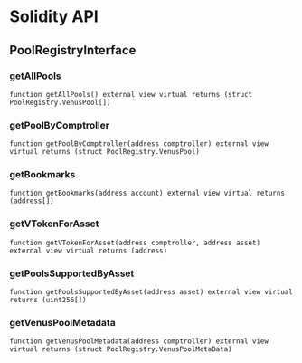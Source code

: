 # Solidity API

## PoolRegistryInterface

### getAllPools

```solidity
function getAllPools() external view virtual returns (struct PoolRegistry.VenusPool[])
```

### getPoolByComptroller

```solidity
function getPoolByComptroller(address comptroller) external view virtual returns (struct PoolRegistry.VenusPool)
```

### getBookmarks

```solidity
function getBookmarks(address account) external view virtual returns (address[])
```

### getVTokenForAsset

```solidity
function getVTokenForAsset(address comptroller, address asset) external view virtual returns (address)
```

### getPoolsSupportedByAsset

```solidity
function getPoolsSupportedByAsset(address asset) external view virtual returns (uint256[])
```

### getVenusPoolMetadata

```solidity
function getVenusPoolMetadata(address comptroller) external view virtual returns (struct PoolRegistry.VenusPoolMetaData)
```

